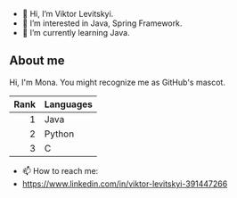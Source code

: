 - 👋 Hi, I’m Viktor Levitskyi.
- 👀 I’m interested in Java, Spring Framework.
- 🌱 I’m currently learning Java.

## About me

Hi, I'm Mona. You might recognize me as GitHub's mascot.

| Rank | Languages |
|-----:|-----------|
|     1| Java      |
|     2| Python    |
|     3| C         |

- 📫 How to reach me:
- https://www.linkedin.com/in/viktor-levitskyi-391447266


<!---
viktor-levic/viktor-levic is a ✨ special ✨ repository because its `README.md` (this file) appears on your GitHub profile.
You can click the Preview link to take a look at your changes.
--->
